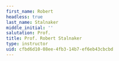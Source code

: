 ```yaml
---
first_name: Robert
headless: true
last_name: Stalnaker
middle_initial: ''
salutation: Prof.
title: Prof. Robert Stalnaker
type: instructor
uid: cfbd6d10-08ee-4fb3-14b7-ef6eb43cbcbd
---
```

